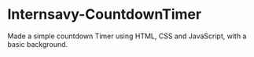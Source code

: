 # Internsavy-CountdownTimer

Made a simple countdown Timer using HTML, CSS and JavaScript, with a basic background.
